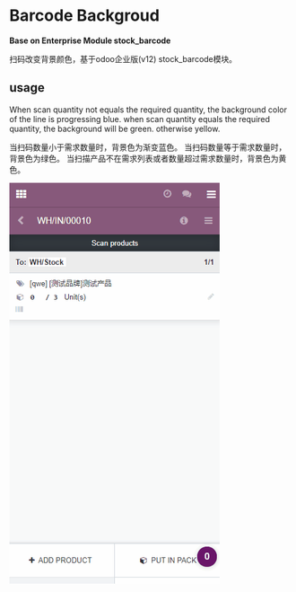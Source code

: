 # Barcode Backgroud

**Base on Enterprise Module stock_barcode**

扫码改变背景颜色，基于odoo企业版(v12) stock_barcode模块。

## usage

When scan quantity not equals the required quantity, the background color of the line is progressing blue.
when scan quantity equals the required quantity, the background will be green.
otherwise yellow.

当扫码数量小于需求数量时，背景色为渐变蓝色。
当扫码数量等于需求数量时，背景色为绿色。
当扫描产品不在需求列表或者数量超过需求数量时，背景色为黄色。

![background](background.gif)